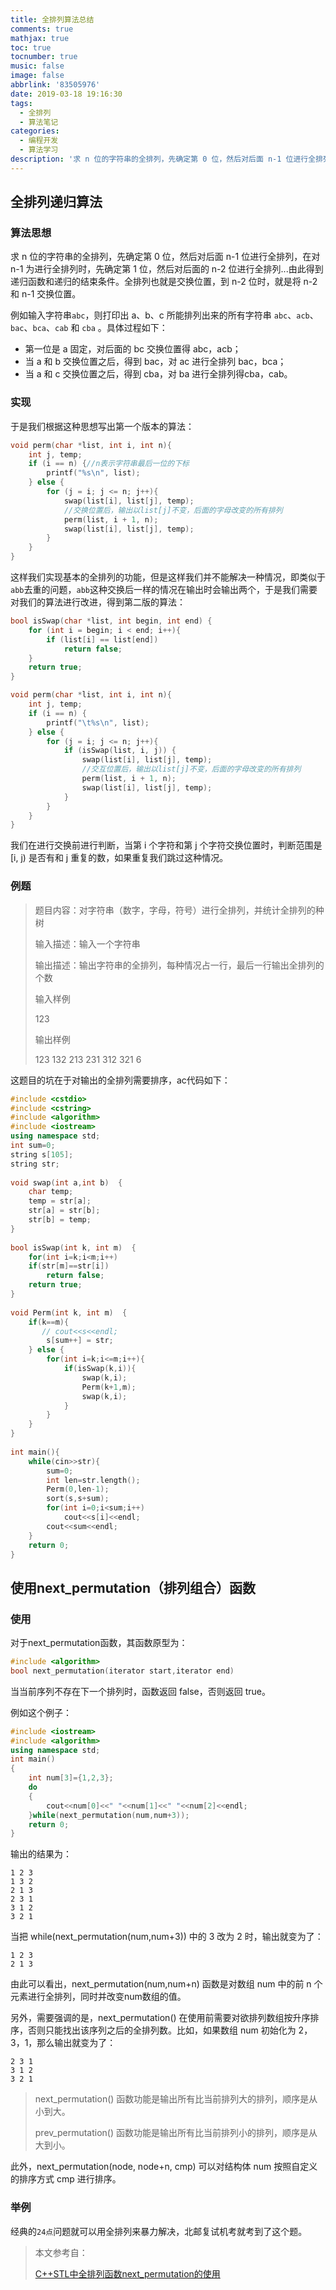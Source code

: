 ```yaml
---
title: 全排列算法总结
comments: true
mathjax: true
toc: true
tocnumber: true
music: false
image: false
abbrlink: '83505976'
date: 2019-03-18 19:16:30
tags:
  - 全排列
  - 算法笔记
categories: 
  - 编程开发
  - 算法学习
description: '求 n 位的字符串的全排列，先确定第 0 位，然后对后面 n-1 位进行全排列，在对 n-1 为进行全排列时，先确定第 1 位，然后对后面的 n-2 位进行全排列...由此得到递归函数和递归的结束条件。全排列也就是交换位置，到 n-2 位时，就是将 n-2 和 n-1 交换位置。'
---
```




## 全排列递归算法

### 算法思想

求 n 位的字符串的全排列，先确定第 0 位，然后对后面 n-1 位进行全排列，在对 n-1 为进行全排列时，先确定第 1 位，然后对后面的 n-2 位进行全排列...由此得到递归函数和递归的结束条件。全排列也就是交换位置，到 n-2 位时，就是将 n-2 和 n-1 交换位置。

例如输入字符串`abc`，则打印出 a、b、c 所能排列出来的所有字符串 `abc`、`acb`、`bac`、`bca`、`cab` 和 `cba` 。具体过程如下：

* 第一位是 a 固定，对后面的 bc 交换位置得 abc，acb；
* 当 a 和 b 交换位置之后，得到 bac，对 ac 进行全排列 bac，bca；
* 当 a 和 c 交换位置之后，得到 cba，对 ba 进行全排列得cba，cab。

### 实现

于是我们根据这种思想写出第一个版本的算法：

```c++
void perm(char *list, int i, int n){
    int j, temp;
	if (i == n) {//n表示字符串最后一位的下标
    	printf("%s\n", list);
	} else {
    	for (j = i; j <= n; j++){
        	swap(list[i], list[j], temp);
        	//交换位置后，输出以list[j]不变，后面的字母改变的所有排列
        	perm(list, i + 1, n);
        	swap(list[i], list[j], temp);
    	}
	}
}
```

这样我们实现基本的全排列的功能，但是这样我们并不能解决一种情况，即类似于`abb`去重的问题，`abb`这种交换后一样的情况在输出时会输出两个，于是我们需要对我们的算法进行改进，得到第二版的算法：

```c++
bool isSwap(char *list, int begin, int end) {
    for (int i = begin; i < end; i++){
        if (list[i] == list[end])
            return false;
    }
    return true;
}

void perm(char *list, int i, int n){
    int j, temp;
    if (i == n) {
        printf("\t%s\n", list);
    } else {
        for (j = i; j <= n; j++){
            if (isSwap(list, i, j)) {
                swap(list[i], list[j], temp);
                //交互位置后，输出以list[j]不变，后面的字母改变的所有排列
                perm(list, i + 1, n);
                swap(list[i], list[j], temp);
            }    
        }
    }
}
```

我们在进行交换前进行判断，当第 i 个字符和第 j 个字符交换位置时，判断范围是 [i, j) 是否有和 j 重复的数，如果重复我们跳过这种情况。

### 例题

> 题目内容：对字符串（数字，字母，符号）进行全排列，并统计全排列的种树
>
> 输入描述：输入一个字符串
>
> 输出描述：输出字符串的全排列，每种情况占一行，最后一行输出全排列的个数
>
> 输入样例
>
> 123
>
> 输出样例
>
> 123
> 132
> 213
> 231
> 312
> 321
> 6

这题目的坑在于对输出的全排列需要排序，ac代码如下：

```c++
#include <cstdio>  
#include <cstring>  
#include <algorithm>
#include <iostream>  
using namespace std;  
int sum=0;  
string s[105];
string str;
  
void swap(int a,int b)  {  
    char temp;
	temp = str[a];
	str[a] = str[b];
	str[b] = temp;  
}  
  
bool isSwap(int k, int m)  {  
    for(int i=k;i<m;i++)  
    if(str[m]==str[i])  
        return false;  
    return true;  
}  
  
void Perm(int k, int m)  {  
    if(k==m){  
       // cout<<s<<endl;  
        s[sum++] = str;
    } else {  
        for(int i=k;i<=m;i++){  
            if(isSwap(k,i)){  
                swap(k,i);  
                Perm(k+1,m);  
                swap(k,i);  
            }     
        }  
    }  
}  
  
int main(){   
    while(cin>>str){  
        sum=0;  
        int len=str.length();  
        Perm(0,len-1); 
        sort(s,s+sum);
		for(int i=0;i<sum;i++)
			cout<<s[i]<<endl; 
        cout<<sum<<endl;      
    }  
    return 0;  
}  
```



## 使用next_permutation（排列组合）函数

### 使用

对于next_permutation函数，其函数原型为：

```c++
#include <algorithm>
bool next_permutation(iterator start,iterator end)
```

当当前序列不存在下一个排列时，函数返回 false，否则返回 true。

例如这个例子：

```c++
#include <iostream>  
#include <algorithm>  
using namespace std;  
int main()  
{  
    int num[3]={1,2,3};  
    do  
    {  
        cout<<num[0]<<" "<<num[1]<<" "<<num[2]<<endl;  
    }while(next_permutation(num,num+3));  
    return 0;  
}  
```

输出的结果为：

```
1 2 3
1 3 2
2 1 3
2 3 1
3 1 2
3 2 1
```

当把 while(next_permutation(num,num+3)) 中的 3 改为 2 时，输出就变为了：

```
1 2 3
2 1 3
```

由此可以看出，next_permutation(num,num+n) 函数是对数组 num 中的前 n 个元素进行全排列，同时并改变num数组的值。

另外，需要强调的是，next_permutation() 在使用前需要对欲排列数组按升序排序，否则只能找出该序列之后的全排列数。比如，如果数组 num 初始化为 2，3，1，那么输出就变为了：

```
2 3 1
3 1 2
3 2 1
```

> next_permutation() 函数功能是输出所有比当前排列大的排列，顺序是从小到大。
>
> prev_permutation() 函数功能是输出所有比当前排列小的排列，顺序是从大到小。

此外，next_permutation(node, node+n, cmp) 可以对结构体 num 按照自定义的排序方式 cmp 进行排序。



### 举例

经典的`24点`问题就可以用全排列来暴力解决，北邮复试机考就考到了这个题。



> 本文参考自：
>
> [C++STL中全排列函数next_permutation的使用](https://blog.csdn.net/ac_gibson/article/details/45308645) 